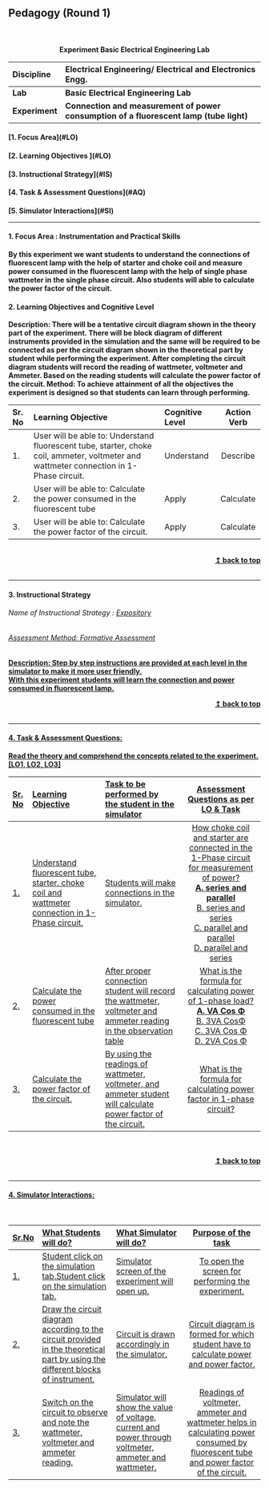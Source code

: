 ## Pedagogy (Round 1)
<p align="center">
<br>
<br>
<b> Experiment Basic Electrical Engineering Lab  <a name="top"></a> <br>
</p>

<b>Discipline | <b>Electrical Engineering/ Electrical and Electronics Engg.
:--|:--|
<b> Lab | <b> Basic Electrical Engineering Lab 
<b> Experiment|     <b> Connection and measurement of power consumption of a fluorescent lamp (tube light)


<h4> [1. Focus Area](#LO)
<h4> [2. Learning Objectives ](#LO)
<h4> [3. Instructional Strategy](#IS)
<h4> [4. Task & Assessment Questions](#AQ)
<h4> [5. Simulator Interactions](#SI)
<hr>

<a name="LO"></a>
#### 1. Focus Area : Instrumentation and Practical Skills
By this experiment we want students to understand the connections of fluorescent lamp with the help of starter and choke coil and measure power consumed in the fluorescent lamp with the help of single phase wattmeter in the single phase circuit. Also students will able to calculate the power factor of the circuit.

#### 2. Learning Objectives and Cognitive Level
Description: 
There will be a tentative circuit diagram shown in the theory part of the experiment. There will be block diagram of different instruments provided in the simulation and the same will be required to be connected as per the circuit diagram shown in the theoretical part by student while performing the experiment. After completing the circuit diagram students will record the reading of wattmeter, voltmeter and Ammeter. Based on the reading students will calculate the power factor of the circuit. 
Method:
To achieve attainment of all the objectives the experiment is designed so that students can learn through performing.


Sr. No |	Learning Objective	| Cognitive Level | Action Verb
:--|:--|:--|:-:
1.| User will be able to: Understand fluorescent tube, starter, choke coil, ammeter, voltmeter and wattmeter connection in 1-Phase circuit. | Understand | Describe  
2.| User will be able to: Calculate the power consumed in the fluorescent tube | Apply | Calculate 
3.| User will be able to: Calculate the  power factor of the circuit. | Apply | Calculate


<br/>
<div align="right">
    <b><a href="#top">↥ back to top</a></b>
</div>
<br/>
<hr>

<a name="IS"></a>
#### 3. Instructional Strategy
###### Name of Instructional Strategy  :    <u> Expository
###### Assessment Method: Formative Assessment

<u> <b>Description: </b> Step by step instructions are provided at each level in the simulator to make it more user friendly. </u>
<br>With this experiment students will learn the connection and power consumed in fluorescent lamp.
<br/>
<div align="right">
    <b><a href="#top">↥ back to top</a></b>
</div>
<br/>
<hr>

<a name="AQ"></a>
#### 4. Task & Assessment Questions:

Read the theory and comprehend the concepts related to the experiment. [LO1, LO2, LO3]
<br>

Sr. No |	Learning Objective	| Task to be performed by <br> the student  in the simulator | Assessment Questions as per LO & Task
:--|:--|:--|:-:
1.| Understand fluorescent tube, starter, choke coil and wattmeter connection in 1-Phase circuit. <br> | Students will make connections in the simulator. | How choke coil and starter are connected in the 1-Phase circuit for measurement of power? <br> <b>A. series and parallel </b><br> B. series and series <br> C. parallel and parallel <br> D. parallel and series 
2.| Calculate the power consumed in the fluorescent tube <br> | After proper connection student will record the wattmeter, voltmeter and ammeter reading in the observation table | What is the formula for calculating power of 1-phase load? <br><b> A. VA Cos Φ </b><br> B. 3VA CosΦ <br> C. 3VA Cos Φ <br> D. 2VA Cos Φ
3.| Calculate the  power factor of the circuit.<br> | By using the readings of wattmeter, voltmeter, and ammeter student will calculate power factor of the circuit. | What is the formula for calculating power factor in 1-phase circuit?


 <br>
<br/>
<div align="right">
    <b><a href="#top">↥ back to top</a></b>
</div>
<br/>
<hr>

<a name="SI"></a>

#### 4. Simulator Interactions:
<br>

Sr.No | What Students will do? |	What Simulator will do?	| Purpose of the task
:--|:--|:--|:--:
1.| Student click on the simulation tab.Student click on the simulation tab. | Simulator screen of the experiment will open up.  | To open the screen for performing the experiment.
2.| Draw the circuit diagram according to the circuit provided in the theoretical part by using the different blocks of instrument. | Circuit is drawn accordingly in the simulator.  | Circuit diagram is formed for which student have to calculate power and power factor.
3.| Switch on the circuit to observe and note the wattmeter, voltmeter and ammeter reading.  | Simulator will show the value of voltage, current and power through voltmeter, ammeter and wattmeter.  | Readings of voltmeter, ammeter and wattmeter helps in calculating power consumed by fluorescent tube and power factor of the circuit.
